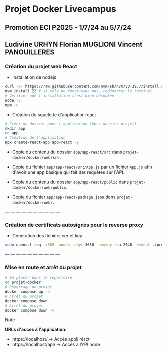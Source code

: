 # Projet Docker Livecampus
## Promotion ECI P2025 - 1/7/24 au 5/7/24
## Ludivine URHYN  Florian MUGLIONI    Vincent PANOUILLERES 


### Création du projet web React

- Installation de nodejs

```bash
curl -o- https://raw.githubusercontent.com/nvm-sh/nvm/v0.39.7/install.sh | bash
nvm install 22 # si cela ne fonctionne pas, redémarrer le terminal
# Vérifier que l'installation s'est bien déroulee
node -v
npm -v
```

- Création du squelette d'application react

```bash
# Créer un dossier pour l'application (hors dossier projet)
mkdir app
cd app
# Création de l'application
npx create-react-app app-react -y
```

- Copie du contenu du dossier `app/app-react/src` dans `projet-docker/docker/web/src`.

- Copie du fichier `app/app-react/src/App.js` par un fichier `App.js` afin d'avoir une app basique qui fait des requêtes 
sur l'API.

- Copie du contenu du dossier `app/app-react/public` dans `projet-docker/docker/web/public`.

- Copie du fichier `app/app-react/package.json` dans `projet-docker/docker/web/`.

— — — — — — — — — —

### Création de certificats autosignés pour le reverse proxy

- Génération des fichiers cer et key

```bash
sudo openssl req -x509 -nodes -days 3650 -newkey rsa:2048 -keyout ./proxy/docker-projet.key -out ./proxy/docker-projet.crt -config ./proxy/docker-projet-cert.conf -passin pass:YourStrongPassword
```

— — — — — — — — — —

### Mise en route et arrêt du projet

```bash
# Se placer dans le répertoire
cd projet-docker
# Démarrage du projet
docker compose up -d
# Arrêt du projet
docker compose down
# Arrêt du projet
docker compose down -v
```

> [!NOTE]
> **URLs d'accès à l'application:**
> - https://localhost/ -> Accès appli réact
> - https://localhost/api/ -> Accès à l'API node

